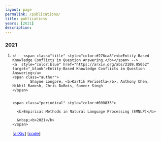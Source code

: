 ```yaml
---
layout: page
permalink: /publications/
title: publications
years: [2021]
description:
---
```


<article class="post-content publications clearfix">
    <h3 class="year">2021</h3>
    <ol class="bibliography"><li>
        <div id="wang2021grounding">
  
    <!-- <span class="title" style="color:#276ca8"><b>Entity-Based Knowledge Conflicts in Question Answering.</b></span> -->
    <a  style="color:blue" href="https://arxiv.org/abs/2109.05052" target="_blank">Entity-Based Knowledge Conflicts in Question Answering</a>
    <span class="author">
            Shayne Longpre, <b>Kartik Perisetla</b>, Anthony Chen, Nikhil Ramesh, Chris DuBois, Sameer Singh
    </span>

    
    <span class="periodical" style="color:#000033">
    
      <b>Empirical Methods in Natural Language Processing (EMNLP)</b>
    
      &nbsp;<b>2021</b>
    </span>
  <span class="links">  
    [<a  style="color:blue" href="https://arxiv.org/abs/2109.05052" target="_blank">arXiv</a>] [<a  style="color:blue" href="https://github.com/apple/ml-knowledge-conflicts" target="_blank">code</a>]
  </span>

</div>
    </li>
    </ol>
</article>